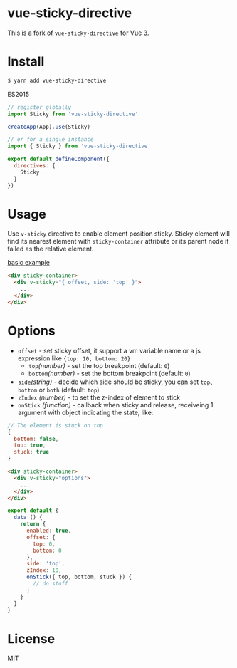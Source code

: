 # vue-sticky-directive

This is a fork of `vue-sticky-directive` for Vue 3.

# Install

```bash
$ yarn add vue-sticky-directive
```

ES2015
```js
// register globally
import Sticky from 'vue-sticky-directive'

createApp(App).use(Sticky)

// or for a single instance
import { Sticky } from 'vue-sticky-directive'

export default defineComponent({
  directives: {
    Sticky
  }
})
```

# Usage

Use `v-sticky` directive to enable element position sticky. Sticky element will find its nearest element with `sticky-container` attribute or its parent node if failed as the relative element.

[basic example](https://mehwww.github.io/vue-sticky-directive/examples/basic/)

```html
<div sticky-container>
  <div v-sticky="{ offset, side: 'top' }">
    ...
  </div>
</div>
```

# Options
* `offset` - set sticky offset, it support a vm variable name or a js expression like `{top: 10, bottom: 20}`
  * `top`_(number)_ - set the top breakpoint (default: `0`)
  * `bottom`_(number)_ - set the bottom breakpoint (default: `0`)
* `side`_(string)_ - decide which side should be sticky, you can set `top`、`bottom` or `both` (default: `top`)
* `zIndex` _(number)_ - to set the z-index of element to stick
* `onStick` _(function)_ - callback when sticky and release, receiveing 1 argument with object indicating the state, like:

```js
// The element is stuck on top
{
  bottom: false,
  top: true,
  stuck: true
}
```

```html
<div sticky-container>
  <div v-sticky="options">
    ...
  </div>
</div>
```

```js
export default {
  data () {
    return {
      enabled: true,
      offset: {
        top: 0,
        bottom: 0
      },
      side: 'top',
      zIndex: 10,
      onStick({ top, bottom, stuck }) {
        // do stuff
      }
    }
  }
}
```

# License

MIT


